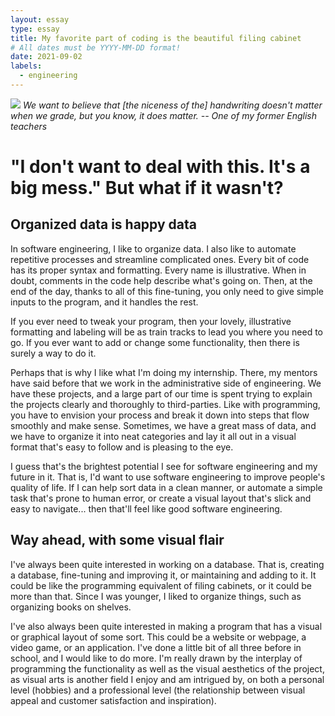 ```yaml
---
layout: essay
type: essay
title: My favorite part of coding is the beautiful filing cabinet
# All dates must be YYYY-MM-DD format!
date: 2021-09-02
labels:
  - engineering
---
```


<img class="ui tiny right spaced image" src="../images/degree_difficulty.jpg"> *We want to believe that [the niceness of the] handwriting doesn't matter when we grade, but you know, it does matter. -- One of my former English teachers*

# "I don't want to deal with this. It's a big mess." But what if it wasn't?

## Organized data is happy data
In software engineering, I like to organize data. I also like to automate repetitive processes and streamline complicated ones. Every bit of code has its proper syntax and formatting. Every name is illustrative. When in doubt, comments in the code help describe what's going on. Then, at the end of the day, thanks to all of this fine-tuning, you only need to give simple inputs to the program, and it handles the rest. 

If you ever need to tweak your program, then your lovely, illustrative formatting and labeling will be as train tracks to lead you where you need to go. 
If you ever want to add or change some functionality, then there is surely a way to do it. 

Perhaps that is why I like what I'm doing my internship. There, my mentors have said before that we work in the administrative side of engineering. We have these projects, and a large part of our time is spent trying to explain the projects clearly and thoroughly to third-parties. Like with programming, you have to envision your process and break it down into steps that flow smoothly and make sense. Sometimes, we have a great mass of data, and we have to organize it into neat categories and lay it all out in a visual format that's easy to follow and is pleasing to the eye.

I guess that's the brightest potential I see for software engineering and my future in it. That is, I'd want to use software engineering to improve people's quality of life. If I can help sort data in a clean manner, or automate a simple task that's prone to human error, or create a visual layout that's slick and easy to navigate... then that'll feel like good software engineering.

## Way ahead, with some visual flair
I've always been quite interested in working on a database. That is, creating a database, fine-tuning and improving it, or maintaining and adding to it. It could be like the programming equivalent of filing cabinets, or it could be more than that. Since I was younger, I liked to organize things, such as organizing books on shelves.

I've also always been quite interested in making a program that has a visual or graphical layout of some sort. This could be a website or webpage, a video game, or an application. I've done a little bit of all three before in school, and I would like to do more. I'm really drawn by the interplay of programming the functionality as well as the visual aesthetics of the project, as visual arts is another field I enjoy and am intrigued by, on both a personal level (hobbies) and a professional level (the relationship between visual appeal and customer satisfaction and inspiration).
